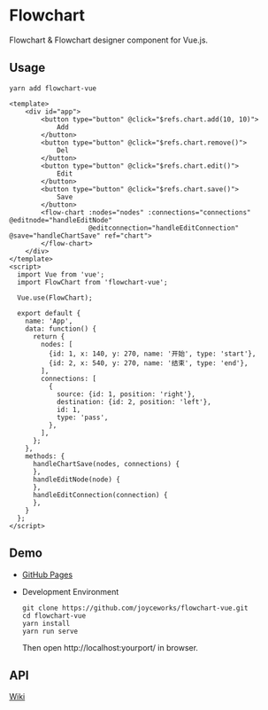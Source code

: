 # Flowchart

Flowchart & Flowchart designer component for Vue.js.

## Usage

```shell script
yarn add flowchart-vue
```

```vue
<template>
    <div id="app">
        <button type="button" @click="$refs.chart.add(10, 10)">
            Add
        </button>
        <button type="button" @click="$refs.chart.remove()">
            Del
        </button>
        <button type="button" @click="$refs.chart.edit()">
            Edit
        </button>
        <button type="button" @click="$refs.chart.save()">
            Save
        </button>
        <flow-chart :nodes="nodes" :connections="connections" @editnode="handleEditNode"
                    @editconnection="handleEditConnection" @save="handleChartSave" ref="chart">
        </flow-chart>
    </div>
</template>
<script>
  import Vue from 'vue';
  import FlowChart from 'flowchart-vue';

  Vue.use(FlowChart);

  export default {
    name: 'App',
    data: function() {
      return {
        nodes: [
          {id: 1, x: 140, y: 270, name: '开始', type: 'start'},
          {id: 2, x: 540, y: 270, name: '结束', type: 'end'},
        ],
        connections: [
          {
            source: {id: 1, position: 'right'},
            destination: {id: 2, position: 'left'},
            id: 1,
            type: 'pass',
          },
        ],
      };
    },
    methods: {
      handleChartSave(nodes, connections) {
      },
      handleEditNode(node) {
      },
      handleEditConnection(connection) {
      },
    }
  };
</script>
```

## Demo

- [GitHub Pages](https://joyceworks.github.io/flowchart-vue/)

- Development Environment

  ``` shell
  git clone https://github.com/joyceworks/flowchart-vue.git
  cd flowchart-vue
  yarn install
  yarn run serve
  ```
  
  Then open http://localhost:yourport/ in browser.

## API

[Wiki](https://github.com/joyceworks/flowchart-vue/wiki)
